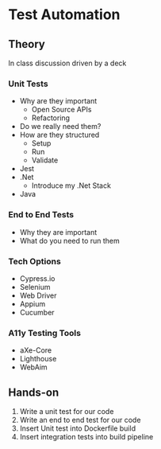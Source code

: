 # Test Automation 

## Theory

In class discussion driven by a deck

### Unit Tests
  - Why are they important
    - Open Source APIs
    - Refactoring
  - Do we really need them?
  - How are they structured
    - Setup
    - Run
    - Validate
  - Jest
  - .Net
    - Introduce my .Net Stack
  - Java

### End to End Tests

  - Why they are important
  - What do you need to run them

### Tech Options
  - Cypress.io
  - Selenium
  - Web Driver
  - Appium
  - Cucumber

### A11y Testing Tools
  - aXe-Core  
  - Lighthouse
  - WebAim

## Hands-on

  1. Write a unit test for our code 
  0. Write an end to end test for our code
  0. Insert Unit test into Dockerfile build
  0. Insert integration tests into build pipeline